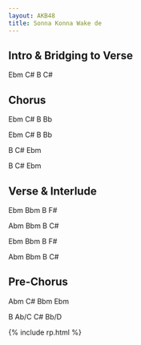 ```yaml
---
layout: AKB48
title: Sonna Konna Wake de
---
```

## Intro & Bridging to Verse 
Ebm C# B C# 

## Chorus 
Ebm C# B Bb 

Ebm C# B Bb 

B C# Ebm 

B C# Ebm 

## Verse & Interlude 
Ebm Bbm B F# 

Abm Bbm B C# 

Ebm Bbm B F# 

Abm Bbm B C# 

## Pre-Chorus 
Abm C# Bbm Ebm 

B Ab/C C# Bb/D 

{% include rp.html %}
